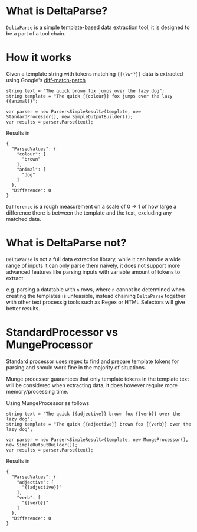 # What is DeltaParse?
`DeltaParse` is a simple template-based data extraction tool, it is designed to be a part of a tool chain.
# How it works
Given a template string with tokens matching `{{\\w*?}}` data is extracted using Google's [diff-match-patch](https://github.com/google/diff-match-patch)
```
string text = "The quick brown fox jumps over the lazy dog";
string template = "The quick {{colour}} fox jumps over the lazy {{animal}}";

var parser = new Parser<SimpleResult>(template, new StandardProcessor(), new SimpleOutputBuilder());
var results = parser.Parse(text);
```
Results in
```
{
  "ParsedValues": {
    "colour": [
      "brown"
    ],
    "animal": [
      "dog"
    ]
  },
  "Difference": 0
}
```

`Difference` is a rough measurement on a scale of 0 -> 1 of how large a difference there is between the template and the text, excluding any matched data.

# What is DeltaParse not?
`DeltaParse` is not a full data extraction library, while it can handle a wide range of inputs it can only parse them naively, it does not support more advanced features like parsing inputs with variable amount of tokens to extract

e.g. parsing a datatable with `n` rows, where `n` cannot be determined when creating the templates is unfeasible, instead chaining `DeltaParse` together with other text processig tools such as Regex or HTML Selectors will give better results.

# StandardProcessor vs MungeProcessor
Standard processor uses regex to find and prepare template tokens for parsing and should work fine in the majority of situations.

Munge processor guarantees that only template tokens in the template text will be considered when extracting data, it does however require more memory/processing time.

Using MungeProcessor as follows
```
string text = "The quick {{adjective}} brown fox {{verb}} over the lazy dog";
string template = "The quick {{adjective}} brown fox {{verb}} over the lazy dog";

var parser = new Parser<SimpleResult>(template, new MungeProcessor(), new SimpleOutputBuilder());
var results = parser.Parse(text);
```
Results in
```
{
  "ParsedValues": {
    "adjective": [
      "{{adjective}}"
    ],
    "verb": [
      "{{verb}}"
    ]
  },
  "Difference": 0
}
```
